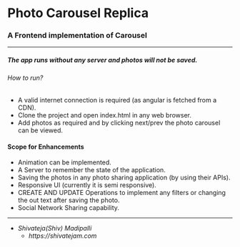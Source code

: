 # Photo Carousel Replica
### A Frontend implementation of Carousel

----------

##### The app runs without any server and photos will not be saved.

###### How to run?
* A valid internet connection is required (as angular is fetched from a CDN).
* Clone the project and open index.html in any web browser.
* Add photos as required and by clicking next/prev the photo carousel can be viewed.

#### Scope for Enhancements

* Animation can be implemented.
* A Server to remember the state of the application.
* Saving the photos in any photo sharing application (by using their APIs).
* Responsive UI (currently it is semi responsive).
* CREATE AND UPDATE Operations to implement any filters or changing the out text after saving the photo.
* Social Network Sharing capability.

-------------

* _Shivateja(Shiv) Madipalli_
  * _https://shivatejam.com_
